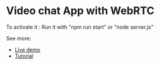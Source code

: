 <h1>Video chat App with WebRTC</h1>

To activate it : Run it with "npm run start" or "node server.js"

See more:
* [Live demo](https://scaledrone.github.io/webrtc/index.html)
* [Tutorial](https://www.scaledrone.com/blog/posts/webrtc-tutorial-simple-video-chat)
